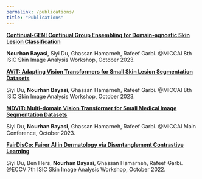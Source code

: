 ```yaml
---
permalink: /publications/
title: "Publications"
---
```


**[Continual-GEN: Continual Group Ensembling for Domain-agnostic Skin Lesion Classification](https://workshop2023.isic-archive.com/paper_bayasi.pdf)**

**Nourhan Bayasi**, Siyi Du, Ghassan Hamarneh, Rafeef Garbi.
@MICCAI 8th ISIC Skin Image Analysis Workshop, October 2023.

**[AViT: Adapting Vision Transformers for Small Skin Lesion Segmentation Datasets](https://workshop2023.isic-archive.com/paper_du.pdf)**

Siyi Du, **Nourhan Bayasi**, Ghassan Hamarneh, Rafeef Garbi.
@MICCAI 8th ISIC Skin Image Analysis Workshop, October 2023.

**[MDViT: Multi-domain Vision Transformer for Small Medical Image Segmentation Datasets](https://arxiv.org/abs/2307.02100)**

Siyi Du, **Nourhan Bayasi**, Ghassan Hamarneh, Rafeef Garbi.
@MICCAI Main Conference, October 2023.

**[FairDisCo: Fairer AI in Dermatology via Disentanglement Contrastive Learning](https://arxiv.org/abs/2208.10013)**

Siyi Du, Ben Hers, **Nourhan Bayasi**, Ghassan Hamarneh, Rafeef Garbi.
@ECCV 7th ISIC Skin Image Analysis Workshop, October 2022.